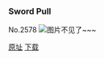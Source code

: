 ### Sword Pull
No.2578
![图片不见了~~~](https://imgs.xkcd.com/comics/sword_pull.png)

[原址](https://xkcd.com//2578) [下载](https://imgs.xkcd.com/comics/sword_pull.png)

